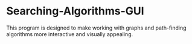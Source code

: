 # Searching-Algorithms-GUI
This program is designed to make working with graphs and path-finding algorithms more interactive and visually appealing.
